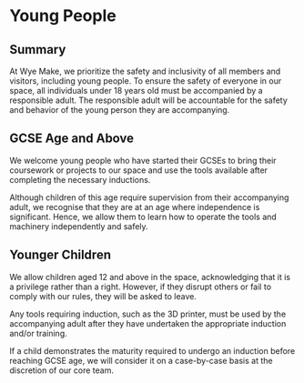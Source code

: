 # Young People

## Summary

At Wye Make, we prioritize the safety and inclusivity of all members and visitors, including young people. To ensure the safety of everyone in our space, all individuals under 18 years old must be accompanied by a responsible adult. The responsible adult will be accountable for the safety and behavior of the young person they are accompanying.

## GCSE Age and Above

We welcome young people who have started their GCSEs to bring their coursework or projects to our space and use the tools available after completing the necessary inductions. 

Although children of this age require supervision from their accompanying adult, we recognise that they are at an age where independence is significant. Hence, we allow them to learn how to operate the tools and machinery independently and safely.

## Younger Children

We allow children aged 12 and above in the space, acknowledging that it is a privilege rather than a right. However, if they disrupt others or fail to comply with our rules, they will be asked to leave. 

Any tools requiring induction, such as the 3D printer, must be used by the accompanying adult after they have undertaken the appropriate induction and/or training. 

If a child demonstrates the maturity required to undergo an induction before reaching GCSE age, we will consider it on a case-by-case basis at the discretion of our core team.
